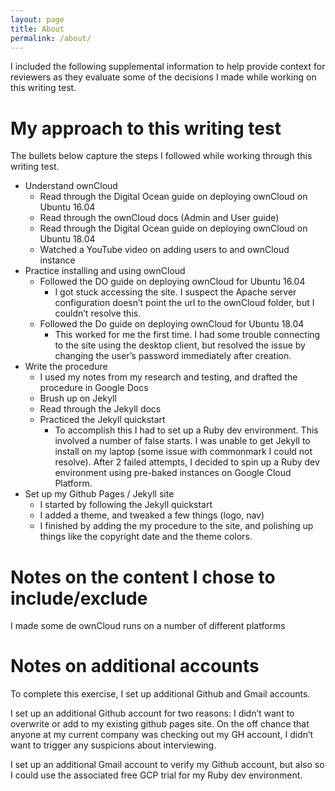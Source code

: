 ```yaml
---
layout: page
title: About
permalink: /about/
---
```

I included the following supplemental information to help provide context for reviewers as they evaluate some of the decisions I made while working on this writing test.

# My approach to this writing test
The bullets below capture the steps I followed while working through this writing test.

* Understand ownCloud
  * Read through the Digital Ocean guide on deploying ownCloud on Ubuntu 16.04
  * Read through the ownCloud docs (Admin and User guide)
  * Read through the Digital Ocean guide on deploying ownCloud on Ubuntu 18.04
  * Watched a YouTube video on adding users to and ownCloud instance
* Practice installing and using ownCloud
  * Followed the DO guide on deploying ownCloud for Ubuntu 16.04
    * I got stuck accessing the site. I suspect the Apache server configuration doesn’t point the url to the ownCloud folder, but I couldn’t resolve this.
  * Followed the Do guide on deploying ownCloud for Ubuntu 18.04
    * This worked for me the first time. I had some trouble connecting to the site using the desktop client, but resolved the issue by changing the user’s password immediately after creation.
* Write the procedure
  * I used my notes from my research and testing, and drafted the procedure in Google Docs
  * Brush up on Jekyll
  * Read through the Jekyll docs
  * Practiced the Jekyll quickstart
    * To accomplish this I had to set up a Ruby dev environment. This involved a number of false starts. I was unable to get Jekyll to install on my laptop (some issue with commonmark I could not resolve). After 2 failed attempts, I decided to spin up a Ruby dev environment using pre-baked instances on Google Cloud Platform.
* Set up my Github Pages / Jekyll site
  * I started by following the Jekyll quickstart
  * I added a theme, and tweaked a few things (logo, nav)
  * I finished by adding the my procedure to the site, and polishing up things like the copyright date and the theme colors.

# Notes on the content I chose to include/exclude
I made some de
ownCloud runs on a number of different platforms

# Notes on additional accounts
To complete this exercise, I set up additional Github and Gmail accounts.

I set up an additional Github account for two reasons:
I didn’t want to overwrite or add to my existing github pages site.
On the off chance that anyone at my current company was checking out my GH account, I didn’t want to trigger any suspicions about interviewing.

I set up an additional Gmail account to verify my Github account, but also so I could use the associated free GCP trial for my Ruby dev environment.
